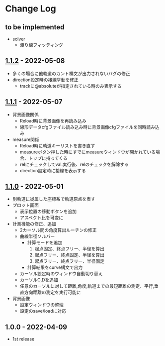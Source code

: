 # Change Log

## to be implemented

- solver
  - 渡り線フィッティング
  
## [1.1.2] - 2022-05-08

- 多くの場合に他軌道のカント構文が出力されないバグの修正
- direction設定時の接線挙動を修正
  - trackに@absoluteが指定されている時のみ表示する
	
## [1.1.1] - 2022-05-07

- 背景画像関係
  - Reload時に背景画像を再読み込み
  - 線形データcfgファイル読み込み時に背景画像cfgファイルを同時読み込み
- measure関係
  - Reload時に軌道キーリストを書き直す
  - measureボタン押した時にすでにmeasureウィンドウが開かれている場合、トップに持ってくる
  - relにチェックしてval.実行後、relのチェックを解除する
  - direction設定時に接線を表示する
  
## [1.1.0] - 2022-05-01

- 別軌道に従属した座標系で軌道原点を表す
- プロット画面
  - 表示位置の移動ボタンを追加
  - アスペクト比を可変に
- 計測機能の修正、追加
  - 2カーソル間の角度算出ルーチンの修正
  - 曲線半径ソルバー
    - 計算モードを追加
      1. 起点固定、終点フリー、半径を算出
	  1. 起点フリー、終点固定、半径を算出
	  1. 起点フリー、終点フリー、半径固定
	- 計算結果をcurve構文で出力
  - カーソル設定時のウィンドウ自動切り替え
  - カーソルC,Dを追加
  - 任意のカーソルに対して距離,角度,軌道までの最短距離の測定、平行,垂直方向距離の測定を実行可能に
- 背景画像
  - 設定ウィンドウの整理
  - 設定のsave/loadに対応

## 1.0.0 - 2022-04-09

- 1st release

[1.1.2]: https://github.com/konawasabi/tsutsuji-trackcomputer/compare/ver1.1.1...ver1.1.2
[1.1.1]: https://github.com/konawasabi/tsutsuji-trackcomputer/compare/ver1.1.0...ver1.1.1
[1.1.0]: https://github.com/konawasabi/tsutsuji-trackcomputer/compare/v1.0.0...ver1.1.0
